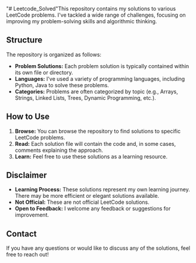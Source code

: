 "# Leetcode_Solved"This repository contains my solutions to various LeetCode problems. I've tackled a wide range of challenges, focusing on improving my problem-solving skills and algorithmic thinking.

## Structure

The repository is organized as follows:

*   **Problem Solutions:** Each problem solution is typically contained within its own file or directory.
*   **Languages:** I've used a variety of programming languages, including Python, Java to solve these problems.
*   **Categories:** Problems are often categorized by topic (e.g., Arrays, Strings, Linked Lists, Trees, Dynamic Programming, etc.).

## How to Use

1.  **Browse:** You can browse the repository to find solutions to specific LeetCode problems.
2.  **Read:** Each solution file will contain the code and, in some cases, comments explaining the approach.
3.  **Learn:** Feel free to use these solutions as a learning resource.

## Disclaimer

*   **Learning Process:** These solutions represent my own learning journey. There may be more efficient or elegant solutions available.
*   **Not Official:** These are not official LeetCode solutions.
*   **Open to Feedback:** I welcome any feedback or suggestions for improvement.

## Contact

If you have any questions or would like to discuss any of the solutions, feel free to reach out!


